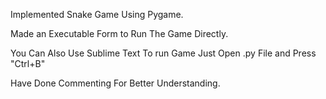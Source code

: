 Implemented Snake Game Using Pygame.
 
Made an Executable Form to Run The Game Directly.

You Can Also Use Sublime Text To run Game Just Open .py File and Press "Ctrl+B"

Have Done Commenting For Better Understanding.
